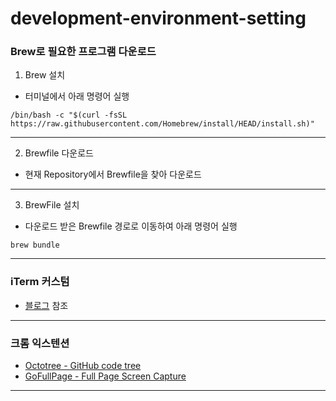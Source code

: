 # development-environment-setting

### Brew로 필요한 프로그램 다운로드

1. Brew 설치
- 터미널에서 아래 명령어 실행
```
/bin/bash -c "$(curl -fsSL https://raw.githubusercontent.com/Homebrew/install/HEAD/install.sh)"
```
---

2. Brewfile 다운로드
- 현재 Repository에서 Brewfile을 찾아 다운로드

---
3. BrewFile 설치
- 다운로드 받은 Brewfile 경로로 이동하여 아래 명령어 실행
```
brew bundle
```

---

### iTerm 커스텀
- [블로그](https://topkim993.github.io/iterm-custom) 참조

---

### 크롬 익스텐션
- [Octotree - GitHub code tree](https://chrome.google.com/webstore/detail/octotree-github-code-tree/bkhaagjahfmjljalopjnoealnfndnagc/related?hl=ko)
- [GoFullPage - Full Page Screen Capture](https://chrome.google.com/webstore/detail/gofullpage-full-page-scre/fdpohaocaechififmbbbbbknoalclacl)

----
